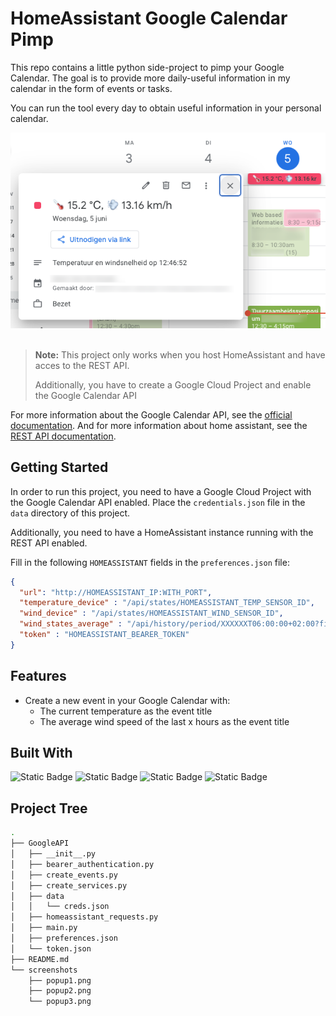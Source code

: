 # HomeAssistant Google Calendar Pimp

This repo contains a little python side-project to pimp your Google Calendar. 
The goal is to provide more daily-useful information in my calendar in the form of events or tasks.

You can run the tool every day to obtain useful information in your personal calendar.
  
<p align="center">
  <img src="screenshots/popup3.png" alt="Screenshot 2">
  <br /><br />
</p>

> **Note:** This project only works when you host HomeAssistant and have acces to the REST API. 
> 
> Additionally, you have to create a Google Cloud Project and enable the Google Calendar API

For more information about the Google Calendar API, see the [official documentation](https://developers.google.com/calendar). 
And for more information about home assistant, see the [REST API documentation](https://developers.home-assistant.io/docs/api/rest/).

## Getting Started

In order to run this project, you need to have a Google Cloud Project with the Google Calendar API enabled. 
Place the `credentials.json` file in the `data` directory of this project.

Additionally, you need to have a HomeAssistant instance running with the REST API enabled.

Fill in the following `HOMEASSISTANT` fields in the `preferences.json` file:

```json
{
  "url": "http://HOMEASSISTANT_IP:WITH_PORT",
  "temperature_device" : "/api/states/HOMEASSISTANT_TEMP_SENSOR_ID",
  "wind_device" : "/api/states/HOMEASSISTANT_WIND_SENSOR_ID",
  "wind_states_average" : "/api/history/period/XXXXXXT06:00:00+02:00?filter_entity_id=HOMEASSISTANT_WIND_SENSOR_ID&minimal_response",
  "token" : "HOMEASSISTANT_BEARER_TOKEN"
}
```

## Features

- Create a new event in your Google Calendar with:
    - The current temperature as the event title
    - The average wind speed of the last x hours as the event title
    
## Built With

![Static Badge](https://img.shields.io/badge/Google-APIs-blue?style=for-the-badge&logo=Google&logoColor=%23F4B400)
![Static Badge](https://img.shields.io/badge/Python-3.11-green?style=for-the-badge&logo=Python)
![Static Badge](https://img.shields.io/badge/HomeAssistant-REST_API-blue?style=for-the-badge&logo=Homeassistant)
![Static Badge](https://img.shields.io/badge/Github-MarkStreek-red?style=for-the-badge&logo=Github&color=%235BB60F&link=https%3A%2F%2Fgithub.com%2FMarkStreek)

## Project Tree

```bash
.
├── GoogleAPI
│   ├── __init__.py
│   ├── bearer_authentication.py
│   ├── create_events.py
│   ├── create_services.py
│   ├── data
│   │   └── creds.json
│   ├── homeassistant_requests.py
│   ├── main.py
│   ├── preferences.json
│   └── token.json
├── README.md
└── screenshots
    ├── popup1.png
    ├── popup2.png
    └── popup3.png
```
